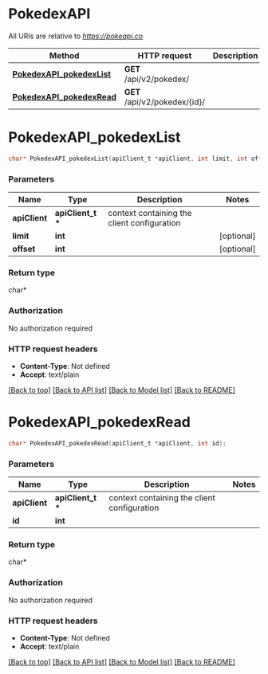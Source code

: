 # PokedexAPI

All URIs are relative to *https://pokeapi.co*

Method | HTTP request | Description
------------- | ------------- | -------------
[**PokedexAPI_pokedexList**](PokedexAPI.md#PokedexAPI_pokedexList) | **GET** /api/v2/pokedex/ | 
[**PokedexAPI_pokedexRead**](PokedexAPI.md#PokedexAPI_pokedexRead) | **GET** /api/v2/pokedex/{id}/ | 


# **PokedexAPI_pokedexList**
```c
char* PokedexAPI_pokedexList(apiClient_t *apiClient, int limit, int offset);
```

### Parameters
Name | Type | Description  | Notes
------------- | ------------- | ------------- | -------------
**apiClient** | **apiClient_t \*** | context containing the client configuration |
**limit** | **int** |  | [optional] 
**offset** | **int** |  | [optional] 

### Return type

char*



### Authorization

No authorization required

### HTTP request headers

 - **Content-Type**: Not defined
 - **Accept**: text/plain

[[Back to top]](#) [[Back to API list]](../README.md#documentation-for-api-endpoints) [[Back to Model list]](../README.md#documentation-for-models) [[Back to README]](../README.md)

# **PokedexAPI_pokedexRead**
```c
char* PokedexAPI_pokedexRead(apiClient_t *apiClient, int id);
```

### Parameters
Name | Type | Description  | Notes
------------- | ------------- | ------------- | -------------
**apiClient** | **apiClient_t \*** | context containing the client configuration |
**id** | **int** |  | 

### Return type

char*



### Authorization

No authorization required

### HTTP request headers

 - **Content-Type**: Not defined
 - **Accept**: text/plain

[[Back to top]](#) [[Back to API list]](../README.md#documentation-for-api-endpoints) [[Back to Model list]](../README.md#documentation-for-models) [[Back to README]](../README.md)

